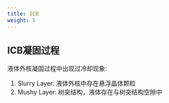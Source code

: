 ```yaml
---
title: ICB
weight: 5
---
```


## ICB凝固过程

液体外核凝固过程中出现过冷却现象:

1. Slurry Layer: 液体外核中存在悬浮晶体颗粒
2. Mushy Layer: 树突结构，液体存在与树突结构空隙中
